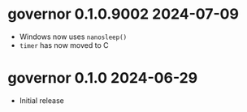 # governor 0.1.0.9002  2024-07-09

* Windows now uses `nanosleep()`
* `timer` has now moved to C

# governor 0.1.0  2024-06-29

* Initial release
